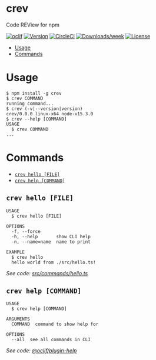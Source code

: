 crev
====

Code REView for npm

[![oclif](https://img.shields.io/badge/cli-oclif-brightgreen.svg)](https://oclif.io)
[![Version](https://img.shields.io/npm/v/crev.svg)](https://npmjs.org/package/crev)
[![CircleCI](https://circleci.com/gh/taobojlen/npm-crev/tree/master.svg?style=shield)](https://circleci.com/gh/taobojlen/npm-crev/tree/master)
[![Downloads/week](https://img.shields.io/npm/dw/crev.svg)](https://npmjs.org/package/crev)
[![License](https://img.shields.io/npm/l/crev.svg)](https://github.com/taobojlen/npm-crev/blob/master/package.json)

<!-- toc -->
* [Usage](#usage)
* [Commands](#commands)
<!-- tocstop -->
# Usage
<!-- usage -->
```sh-session
$ npm install -g crev
$ crev COMMAND
running command...
$ crev (-v|--version|version)
crev/0.0.0 linux-x64 node-v15.3.0
$ crev --help [COMMAND]
USAGE
  $ crev COMMAND
...
```
<!-- usagestop -->
# Commands
<!-- commands -->
* [`crev hello [FILE]`](#crev-hello-file)
* [`crev help [COMMAND]`](#crev-help-command)

## `crev hello [FILE]`

```
USAGE
  $ crev hello [FILE]

OPTIONS
  -f, --force
  -h, --help       show CLI help
  -n, --name=name  name to print

EXAMPLE
  $ crev hello
  hello world from ./src/hello.ts!
```

_See code: [src/commands/hello.ts](https://github.com/taobojlen/npm-crev/blob/v0.0.0/src/commands/hello.ts)_

## `crev help [COMMAND]`

```
USAGE
  $ crev help [COMMAND]

ARGUMENTS
  COMMAND  command to show help for

OPTIONS
  --all  see all commands in CLI
```

_See code: [@oclif/plugin-help](https://github.com/oclif/plugin-help/blob/v3.2.0/src/commands/help.ts)_
<!-- commandsstop -->
